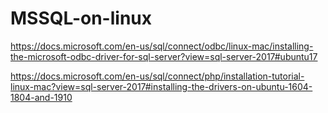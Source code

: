 # MSSQL-on-linux
https://docs.microsoft.com/en-us/sql/connect/odbc/linux-mac/installing-the-microsoft-odbc-driver-for-sql-server?view=sql-server-2017#ubuntu17

https://docs.microsoft.com/en-us/sql/connect/php/installation-tutorial-linux-mac?view=sql-server-2017#installing-the-drivers-on-ubuntu-1604-1804-and-1910

